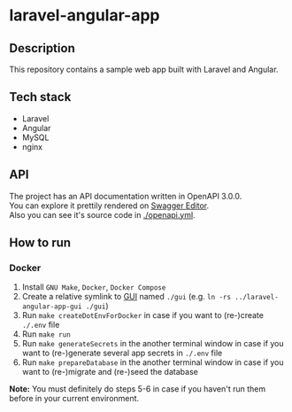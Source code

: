 # laravel-angular-app

## Description

This repository contains a sample web app built with Laravel and Angular.

## Tech stack

* Laravel
* Angular
* MySQL
* nginx

## API

The project has an API documentation written in OpenAPI 3.0.0.\
You can explore it prettily rendered on
[Swagger Editor](https://editor.swagger.io/?url=https://raw.githubusercontent.com/hu553in/laravel-angular-app/master/openapi.yml).\
Also you can see it's source code in [./openapi.yml](./openapi.yml).

## How to run

### Docker

1. Install `GNU Make`, `Docker`, `Docker Compose`
2. Create a relative symlink to [GUI](https://github.com/hu553in/laravel-angular-app-gui)
named `./gui` (e.g. `ln -rs ../laravel-angular-app-gui ./gui`)
3. Run `make createDotEnvForDocker` in case if you want to (re-)create `./.env` file
4. Run `make run`
4. Run `make generateSecrets` in the another terminal window in case if you want to (re-)generate several app secrets in `./.env` file
6. Run `make prepareDatabase` in the another terminal window in case if you want to (re-)migrate and (re-)seed the database

**Note:** You must definitely do steps 5-6 in case if you haven't run them before in your current environment.
